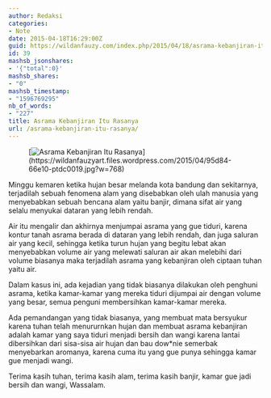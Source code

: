 ```yaml
---
author: Redaksi
categories:
- Note
date: 2015-04-18T16:29:00Z
guid: https://wildanfauzy.com/index.php/2015/04/18/asrama-kebanjiran-itu-rasanya/
id: 39
mashsb_jsonshares:
- '{"total":0}'
mashsb_shares:
- "0"
mashsb_timestamp:
- "1596769295"
nb_of_words:
- "227"
title: Asrama Kebanjiran Itu Rasanya
url: /asrama-kebanjiran-itu-rasanya/
---
```


<figure class="wp-block-image size-large">[<img src="https://wildanfauzyart.files.wordpress.com/2015/04/95d84-66e10-ptdc0019.jpg?w=768" alt="Asrama Kebanjiran Itu Rasanya" title="Asrama Kebanjiran Itu Rasanya" data-recalc-dims="1" />](https://wildanfauzyart.files.wordpress.com/2015/04/95d84-66e10-ptdc0019.jpg?w=768)</figure> 

<p class="has-drop-cap">
  Minggu kemaren ketika hujan besar melanda kota bandung dan sekitarnya, terjadilah sebuah fenomena alam yang disebabkan oleh ulah manusia yang menyebabkan sebuah bencana alam yaitu banjir, dimana sifat air yang selalu menyukai dataran yang lebih rendah.
</p>

Air itu mengalir dan akhirnya menjumpai asrama yang gue tiduri, karena kontur tanah asrama berada di dataran yang lebih rendah, dan juga saluran air yang kecil, sehingga ketika turun hujan yang begitu lebat akan menyebabkan volume air yang melewati saluran air akan melebihi dari volume biasanya maka terjadilah asrama yang kebanjiran oleh ciptaan tuhan yaitu air.

Dalam kasus ini, ada kejadian yang tidak biasanya dilakukan oleh penghuni asrama, ketika kamar-kamar yang mereka tiduri dijumpai air dengan volume yang besar, semua penguni membersihkan kamar-kamar mereka.

Ada pemandangan yang tidak biasanya, yang membuat mata bersyukur karena tuhan telah menururnkan hujan dan membuat asrama kebanjiran adalah kamar yang saya tiduri menjadi bersih dan wangi karena lantai dibersihkan dari sisa-sisa air hujan dan bau dow*nie semerbak menyebarkan aromanya, karena cuma itu yang gue punya sehingga kamar gue menjadi wangi.

Terima kasih tuhan, terima kasih alam, terima kasih banjir, kamar gue jadi bersih dan wangi, Wassalam.